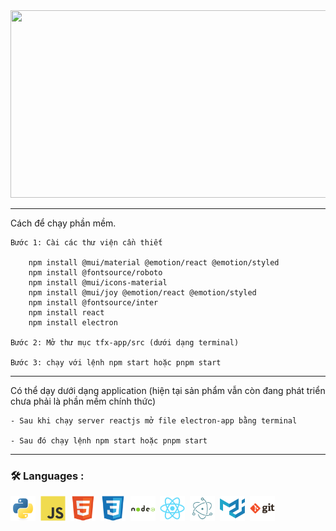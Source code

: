 <div align="center">
  <img src="https://i.ibb.co/C5D6Xdf/tfx.png" width="600" height="300"/>
</div>

---

Cách để chạy phần mềm.

    Bước 1: Cài các thư viện cần thiết

        npm install @mui/material @emotion/react @emotion/styled
        npm install @fontsource/roboto
        npm install @mui/icons-material
        npm install @mui/joy @emotion/react @emotion/styled
        npm install @fontsource/inter
        npm install react
        npm install electron
        
    Bước 2: Mở thư mục tfx-app/src (dưới dạng terminal)

    Bước 3: chạy với lệnh npm start hoặc pnpm start

---

Có thể dạy dưới dạng application (hiện tại sản phẩm vẫn còn đang phát triển chưa phải là phần mềm chính thức)

    - Sau khi chạy server reactjs mở file electron-app bằng terminal

    - Sau đó chạy lệnh npm start hoặc pnpm start

---

### :hammer_and_wrench: Languages :

<div>
  <img src="https://github.com/devicons/devicon/blob/master/icons/python/python-original.svg" title="Python" alt="Python" width="40" height="40"/>&nbsp;
  <img src="https://github.com/devicons/devicon/blob/master/icons/javascript/javascript-original.svg" title="JavaScript" alt="JavaScript" width="40" height="40"/>&nbsp;
  <img src="https://github.com/devicons/devicon/blob/master/icons/html5/html5-original.svg" title="HTML" alt="HTML" width="40" height="40"/>&nbsp;
  <img src="https://github.com/devicons/devicon/blob/master/icons/css3/css3-original.svg" title="CSS" alt="CSS" width="40" height="40"/>&nbsp;
  <img src="https://github.com/devicons/devicon/blob/master/icons/nodejs/nodejs-original-wordmark.svg" title="NodeJS" alt="NodeJS" width="40" height="40"/>&nbsp;
  <img src="https://github.com/devicons/devicon/blob/master/icons/react/react-original.svg" title="React" alt="React" width="40" height="40"/>&nbsp;
  <img src="https://github.com/devicons/devicon/blob/master/icons/electron/electron-original.svg" title="Electron" alt="Electron" width="40" height="40"/>&nbsp;
  <img src="https://github.com/devicons/devicon/blob/master/icons/materialui/materialui-original.svg" title="Material UI" alt="Material UI" width="40" height="40"/>&nbsp;
  <img src="https://github.com/devicons/devicon/blob/master/icons/git/git-original-wordmark.svg" title="Git" **alt="Git" width="40" height="40"/>
</div>
